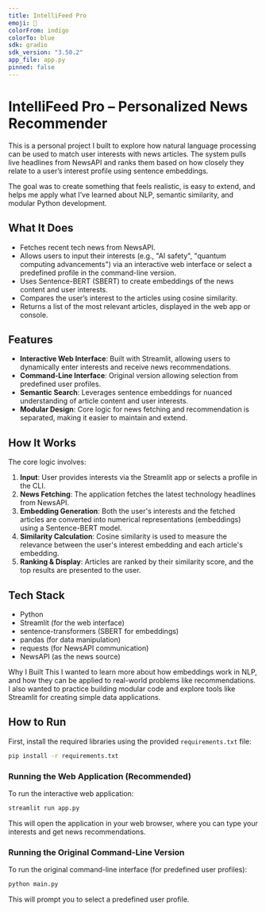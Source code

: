```yaml
---
title: IntelliFeed Pro
emoji: 📰
colorFrom: indigo
colorTo: blue
sdk: gradio
sdk_version: "3.50.2"
app_file: app.py
pinned: false
---
```





# IntelliFeed Pro – Personalized News Recommender

This is a personal project I built to explore how natural language processing can be used to match user interests with news articles. The system pulls live headlines from NewsAPI and ranks them based on how closely they relate to a user’s interest profile using sentence embeddings.

The goal was to create something that feels realistic, is easy to extend, and helps me apply what I’ve learned about NLP, semantic similarity, and modular Python development.

## What It Does

- Fetches recent tech news from NewsAPI.
- Allows users to input their interests (e.g., "AI safety", "quantum computing advancements") via an interactive web interface or select a predefined profile in the command-line version.
- Uses Sentence-BERT (SBERT) to create embeddings of the news content and user interests.
- Compares the user’s interest to the articles using cosine similarity.
- Returns a list of the most relevant articles, displayed in the web app or console.

## Features

- **Interactive Web Interface**: Built with Streamlit, allowing users to dynamically enter interests and receive news recommendations.
- **Command-Line Interface**: Original version allowing selection from predefined user profiles.
- **Semantic Search**: Leverages sentence embeddings for nuanced understanding of article content and user interests.
- **Modular Design**: Core logic for news fetching and recommendation is separated, making it easier to maintain and extend.

## How It Works

The core logic involves:
1. **Input**: User provides interests via the Streamlit app or selects a profile in the CLI.
2. **News Fetching**: The application fetches the latest technology headlines from NewsAPI.
3. **Embedding Generation**: Both the user's interests and the fetched articles are converted into numerical representations (embeddings) using a Sentence-BERT model.
4. **Similarity Calculation**: Cosine similarity is used to measure the relevance between the user's interest embedding and each article's embedding.
5. **Ranking & Display**: Articles are ranked by their similarity score, and the top results are presented to the user.

## Tech Stack

- Python
- Streamlit (for the web interface)
- sentence-transformers (SBERT for embeddings)
- pandas (for data manipulation)
- requests (for NewsAPI communication)
- NewsAPI (as the news source)

Why I Built This
I wanted to learn more about how embeddings work in NLP, and how they can be applied to real-world problems like recommendations. I also wanted to practice building modular code and explore tools like Streamlit for creating simple data applications.

## How to Run

First, install the required libraries using the provided `requirements.txt` file:
```bash
pip install -r requirements.txt
```

### Running the Web Application (Recommended)
To run the interactive web application:
```bash
streamlit run app.py
```
This will open the application in your web browser, where you can type your interests and get news recommendations.

### Running the Original Command-Line Version
To run the original command-line interface (for predefined user profiles):
```bash
python main.py
```
This will prompt you to select a predefined user profile.
